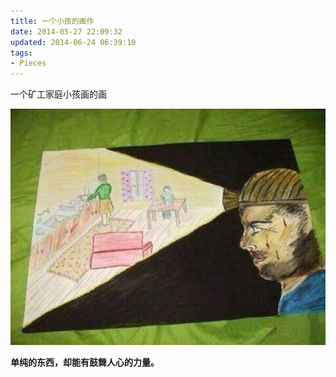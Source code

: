```yaml
---
title: 一个小孩的画作
date: 2014-05-27 22:09:32
updated: 2014-06-24 06:39:10
tags: 
- Pieces
---
```



一个矿工家庭小孩画的画

![img](一个小孩的画作/矿工.jpg)

**单纯的东西，却能有鼓舞人心的力量。**
